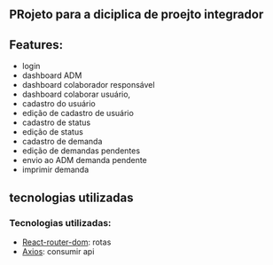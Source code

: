 ## PRojeto para a diciplica de proejto integrador
## Features:
* login
* dashboard ADM
* dashboard colaborador responsável
* dashboard colaborar usuário,
* cadastro do usuário 
* edição de cadastro de usuário 
* cadastro de status
* edição de status
* cadastro de demanda
* edição de demandas pendentes 
* envio ao ADM demanda pendente
* imprimir demanda

## tecnologias utilizadas
### Tecnologias utilizadas:


* [React-router-dom](https://www.python.org/): rotas 
* [Axios](https://www.python.org/): consumir api
